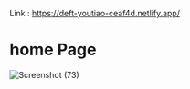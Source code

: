 
Link : https://deft-youtiao-ceaf4d.netlify.app/

# home Page

![Screenshot (73)](https://user-images.githubusercontent.com/75197506/191081813-d91a02d3-f19c-4695-8e3b-2c620251577a.png)
